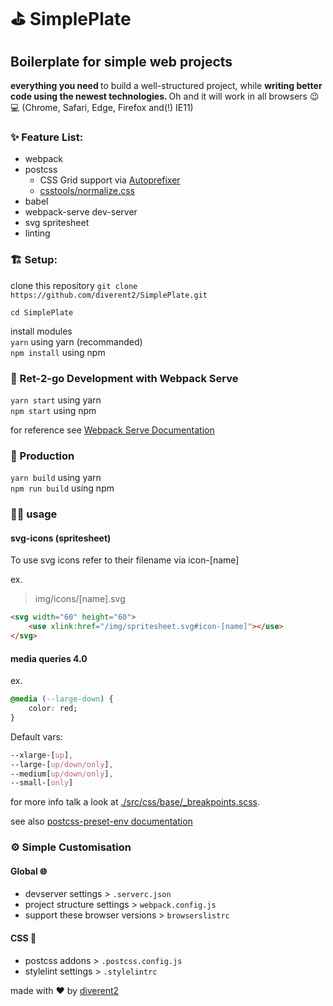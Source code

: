 # ⛳ SimplePlate
## Boilerplate for simple web projects

 <strong>everything you need </strong> to build a well-structured project, while <strong>writing better code using the newest technologies. </strong> 
Oh and it will work in all browsers 😉💻
(Chrome, Safari, Edge, Firefox and(!) IE11)

### ✨ Feature List:

* webpack <br>
* postcss
	* CSS Grid support  via [Autoprefixer](https://github.com/postcss/autoprefixer)
	* [csstools/normalize.css](https://github.com/csstools/normalize.css)
* babel <br>
* webpack-serve dev-server <br>
* svg spritesheet <br>
* linting <br>

### 🏗️ Setup:

clone this repository `git clone https://github.com/diverent2/SimplePlate.git`

`cd SimplePlate`

install modules  
`yarn` using yarn (recommanded)  
`npm install` using npm

### 🏃 Ret-2-go Development with Webpack Serve

`yarn start` using yarn  
`npm start` using npm

for reference see [Webpack Serve Documentation](https://github.com/webpack-contrib/webpack-serve)

### 🚚 Production

`yarn build` using yarn  
`npm run build` using npm

### 👩‍💻 usage

#### svg-icons (spritesheet)

To use svg icons refer to their filename via icon-[name]

ex. 

> img/icons/[name].svg

```html
<svg width="60" height="60">
	<use xlink:href="/img/spritesheet.svg#icon-[name]"></use>
</svg>
```

#### media queries 4.0

ex.

```css
@media (--large-down) {
    color: red;
}
```

Default vars: 

```css
--xlarge-[up],
--large-[up/down/only],
--medium[up/down/only],
--small-[only]
```

for more info talk a look at 
[./src/css/base/_breakpoints.scss](https://github.com/diverent2/SimplePlate/blob/master/src/css/base/_breakpoints.scss).

see also [postcss-preset-env documentation](https://preset-env.cssdb.org/features#media-query-ranges)


### ⚙️ Simple Customisation

#### Global 🌐
* devserver settings > `.serverc.json`
* project structure settings > `webpack.config.js`
* support these browser versions > `browserslistrc`

#### CSS 🎨
* postcss addons > `.postcss.config.js`
* stylelint settings > `.stylelintrc`

made with ♥️ by [diverent2](https://twitter.com/diverent2)
